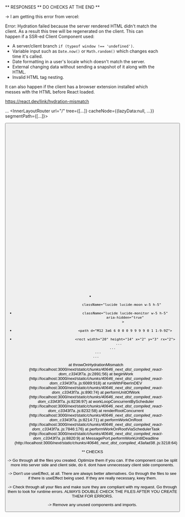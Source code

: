 ** RESPONSES ** DO CHECKS AT THE END \*\*

-> I am getting this error from vercel:

Error: Hydration failed because the server rendered HTML didn't match the client. As a result this tree will be regenerated on the client. This can happen if a SSR-ed Client Component used:

- A server/client branch `if (typeof window !== 'undefined')`.
- Variable input such as `Date.now()` or `Math.random()` which changes each time it's called.
- Date formatting in a user's locale which doesn't match the server.
- External changing data without sending a snapshot of it along with the HTML.
- Invalid HTML tag nesting.

It can also happen if the client has a browser extension installed which messes with the HTML before React loaded.

https://react.dev/link/hydration-mismatch

...
<InnerLayoutRouter url="/" tree={[...]} cacheNode={{lazyData:null, ...}} segmentPath={[...]}>
<Home>
<Home>
<Navigation>
<ScrollNavigation>

<header ref={function headerRef} className="fixed top-..." style={{...}}>
<nav className="container ...">
<div className="flex items...">
<div>
<div>
<div className="flex items...">
<ThemeToggle>
<button onClick={function toggleTheme} className={"\n ..."} title="Switch to ..." ...>
<div className="relative">
<div className="transform ...">
<Moon className="w-5 h-5">
<svg
ref={null}
xmlns="http://www.w3.org/2000/svg"
width={24}
height={24}
viewBox="0 0 24 24"
fill="none"
stroke="currentColor"
strokeWidth={2}
strokeLinecap="round"
strokeLinejoin="round"

-                                 className="lucide lucide-moon w-5 h-5"

*                                 className="lucide lucide-monitor w-5 h-5"
                                  aria-hidden="true"
                                >

-                                 <path d="M12 3a6 6 0 0 0 9 9 9 9 0 1 1-9-9Z">

*                                 <rect width="20" height="14" x="2" y="3" rx="2">
                            ...
                      ...
        ...
      ...

  at throwOnHydrationMismatch (http://localhost:3000/_next/static/chunks/40646_next_dist_compiled_react-dom_c3343f7a._.js:2891:56)
  at beginWork (http://localhost:3000/_next/static/chunks/40646_next_dist_compiled_react-dom_c3343f7a._.js:6089:918)
  at runWithFiberInDEV (http://localhost:3000/_next/static/chunks/40646_next_dist_compiled_react-dom_c3343f7a._.js:890:74)
  at performUnitOfWork (http://localhost:3000/_next/static/chunks/40646_next_dist_compiled_react-dom_c3343f7a._.js:8236:97)
  at workLoopConcurrentByScheduler (http://localhost:3000/_next/static/chunks/40646_next_dist_compiled_react-dom_c3343f7a._.js:8232:58)
  at renderRootConcurrent (http://localhost:3000/_next/static/chunks/40646_next_dist_compiled_react-dom_c3343f7a._.js:8214:71)
  at performWorkOnRoot (http://localhost:3000/_next/static/chunks/40646_next_dist_compiled_react-dom_c3343f7a._.js:7846:176)
  at performWorkOnRootViaSchedulerTask (http://localhost:3000/_next/static/chunks/40646_next_dist_compiled_react-dom_c3343f7a._.js:8820:9)
  at MessagePort.performWorkUntilDeadline (http://localhost:3000/_next/static/chunks/40646_next_dist_compiled_43afad38._.js:3218:64)

\*\* CHECKS

-> Go through all the files you created. Optimize them if you can. If the component can be split more into server side and client side, do it. dont have unnecessary client side components.

-> Don't use useEffect, at all. There are always better alternatives. Go through the files to see if there is useEffect being used. If they are really necessary, keey them.

-> Check through all your files and make sure they are compliant with my request. Go through them to look for runtime errors. ALWAYS DOUBLE CHECK THE FILES AFTER YOU CREATE THEM FOR ERRORS.

-> Remove any unused components and imports.
